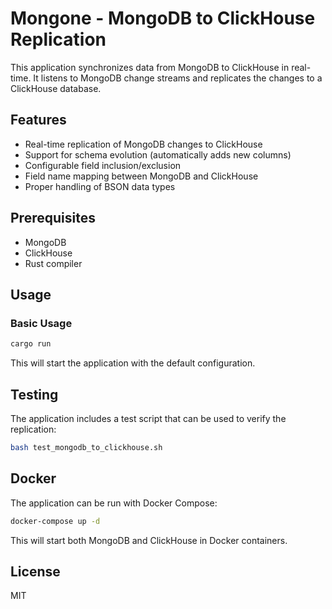 # Mongone - MongoDB to ClickHouse Replication

This application synchronizes data from MongoDB to ClickHouse in real-time. It listens to MongoDB change streams and replicates the changes to a ClickHouse database.

## Features

- Real-time replication of MongoDB changes to ClickHouse
- Support for schema evolution (automatically adds new columns)
- Configurable field inclusion/exclusion
- Field name mapping between MongoDB and ClickHouse
- Proper handling of BSON data types

## Prerequisites

- MongoDB
- ClickHouse
- Rust compiler

## Usage

### Basic Usage

```bash
cargo run
```

This will start the application with the default configuration.

## Testing

The application includes a test script that can be used to verify the replication:

```bash
bash test_mongodb_to_clickhouse.sh
```

## Docker

The application can be run with Docker Compose:

```bash
docker-compose up -d
```

This will start both MongoDB and ClickHouse in Docker containers.

## License

MIT 
